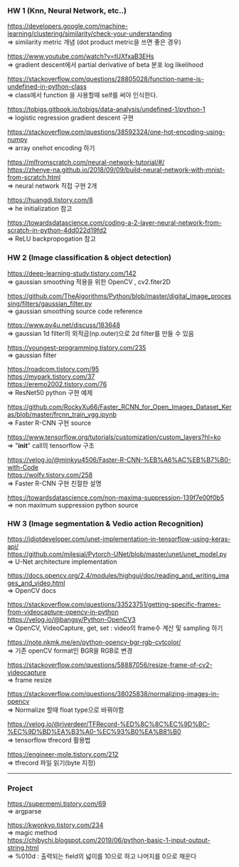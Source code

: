 
### HW 1 (Knn, Neural Network, etc..)  

https://developers.google.com/machine-learning/clustering/similarity/check-your-understanding  
=> similarity metric 개념 (dot product metric을 쓰면 좋은 경우)  
  
https://www.youtube.com/watch?v=tUXfxaB3EHs   
=> gradient descent에서 partial derivative of beta 분포 log likelihood   

https://stackoverflow.com/questions/28805028/function-name-is-undefined-in-python-class  
=> class에서 function 을 사용할때 self를 써야 인식한다.  

https://tobigs.gitbook.io/tobigs/data-analysis/undefined-1/python-1  
=> logistic regression gradient descent 구현  

https://stackoverflow.com/questions/38592324/one-hot-encoding-using-numpy   
=> array onehot encoding 하기  

https://mlfromscratch.com/neural-network-tutorial/#/  
https://zhenye-na.github.io/2018/09/09/build-neural-network-with-mnist-from-scratch.html  
=> neural network 직접 구현 2개  

https://huangdi.tistory.com/8  
=> he initialization 참고  

https://towardsdatascience.com/coding-a-2-layer-neural-network-from-scratch-in-python-4dd022d19fd2  
=> ReLU backpropogation 참고  
  
  
### HW 2 (Image classification & object detection)  

https://deep-learning-study.tistory.com/142  
=> gaussian smoothing 적용을 위한 OpenCV , cv2.fiter2D  

https://github.com/TheAlgorithms/Python/blob/master/digital_image_processing/filters/gaussian_filter.py   
=> gaussian smoothing source code reference  

https://www.py4u.net/discuss/183648  
=> gaussian 1d filter의 외적곱(np.outer)으로 2d filter를 만들 수 있음  

https://youngest-programming.tistory.com/235  
=> gaussian filter  

https://roadcom.tistory.com/95  
https://mypark.tistory.com/37  
https://eremo2002.tistory.com/76  
=> ResNet50 python 구현 예제  

https://github.com/RockyXu66/Faster_RCNN_for_Open_Images_Dataset_Keras/blob/master/frcnn_train_vgg.ipynb  
=> Faster R-CNN 구현 source   

https://www.tensorflow.org/tutorials/customization/custom_layers?hl=ko   
=> "__init__" call의 tensorflow 구조  

https://velog.io/@minkyu4506/Faster-R-CNN-%EB%A6%AC%EB%B7%B0-with-Code  
https://wolfy.tistory.com/258  
=> Faster R-CNN 구현 친절한 설명  

https://towardsdatascience.com/non-maxima-suppression-139f7e00f0b5  
=> non maximum suppression python source  


### HW 3 (Image segmentation & Vedio action Recognition)  
https://idiotdeveloper.com/unet-implementation-in-tensorflow-using-keras-api/  
https://github.com/milesial/Pytorch-UNet/blob/master/unet/unet_model.py  
=> U-Net architecture implementation  

https://docs.opencv.org/2.4/modules/highgui/doc/reading_and_writing_images_and_video.html  
=> OpenCV docs  
  
https://stackoverflow.com/questions/33523751/getting-specific-frames-from-videocapture-opencv-in-python  
https://velog.io/@bangsy/Python-OpenCV3  
=> OpenCV, VideoCapture, get, set : video의 frame수 계산 및 sampling 하기  

https://note.nkmk.me/en/python-opencv-bgr-rgb-cvtcolor/   
=> 기존 openCV format인 BGR을 RGB로 변경  

https://stackoverflow.com/questions/58887056/resize-frame-of-cv2-videocapture  
=> frame resize  

https://stackoverflow.com/questions/38025838/normalizing-images-in-opencv  
=> Normalize 할때 float type으로 바꿔야함  

https://velog.io/@riverdeer/TFRecord-%ED%8C%8C%EC%9D%BC-%EC%9D%BD%EA%B3%A0-%EC%93%B0%EA%B8%B0   
=> tensorflow tfrecord 활용법  

https://engineer-mole.tistory.com/212   
=> tfrecord 파일 읽기(byte 지정)  

---
### Project  
https://supermemi.tistory.com/69  
=> argparse  

https://kwonkyo.tistory.com/234  
=> magic method  
https://chibychi.blogspot.com/2019/06/python-basic-1-input-output-string.html  
=> %010d : 출력되는 field의 넓이를 10으로 하고 나머지를 0으로 채운다  


